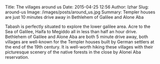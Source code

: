 Title: The villages around us
Date: 2015-04-25 12:56
Author: Izhar
Slug: around-us
Image: /images/posts/around_us.jpg
Summary: Templer houses are just 10 minutes drive away in Bethlehem of Galilee and Alone Aba

Tabash is perfectly situated to explore the lower galilee area. Acre to the Sea of Galilee, Haifa to Megiddo all in less than half an hour drive. Bethlehem of Galilee and Alone Aba are both 5 minute drive away, both villages are well-known for the Templer houses built by German settlers at the end of the 19th century. It is well-worth hiking these villages with their picturesque scenery of the native forests in the close by Alonei Aba reservation.
